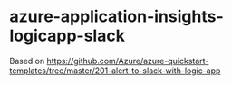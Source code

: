 # azure-application-insights-logicapp-slack

Based on https://github.com/Azure/azure-quickstart-templates/tree/master/201-alert-to-slack-with-logic-app
